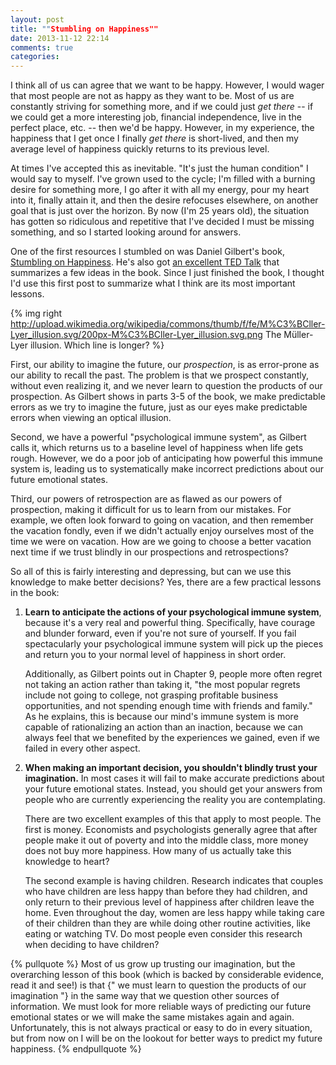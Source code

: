 ```yaml
---
layout: post
title: ""Stumbling on Happiness""
date: 2013-11-12 22:14
comments: true
categories: 
---
```


I think all of us can agree that we want to be happy. However, I would wager that most people are not as happy as they want to be. Most of us are constantly striving for something more, and if we could just *get there* -- if we could get a more interesting job, financial independence, live in the perfect place, etc. -- then we'd be happy. However, in my experience, the happiness that I get once I finally *get there* is short-lived, and then my average level of happiness quickly returns to its previous level.


At times I've accepted this as inevitable. "It's just the human condition" I would say to myself. I've grown used to the cycle; I'm filled with a burning desire for something more, I go after it with all my energy, pour my heart into it, finally attain it, and then the desire refocuses elsewhere, on another goal that is just over the horizon. By now (I'm 25 years old), the situation has gotten so ridiculous and repetitive that I've decided I must be missing something, and so I started looking around for answers.

One of the first resources I stumbled on was Daniel Gilbert's book, [Stumbling on Happiness](http://www.amazon.com/Stumbling-Happiness-Daniel-Gilbert/dp/1400077427). He's also got [an excellent TED Talk](http://www.ted.com/talks/dan_gilbert_asks_why_are_we_happy.html) that summarizes a few ideas in the book. Since I just finished the book, I thought I'd use this first post to summarize what I think are its most important lessons.

{% img right http://upload.wikimedia.org/wikipedia/commons/thumb/f/fe/M%C3%BCller-Lyer_illusion.svg/200px-M%C3%BCller-Lyer_illusion.svg.png The Müller-Lyer illusion. Which line is longer? %}

First, our ability to imagine the future, our *prospection*, is as error-prone as our ability to recall the past. The problem is that we prospect constantly, without even realizing it, and we never learn to question the products of our prospection. As Gilbert shows in parts 3-5 of the book, we make predictable errors as we try to imagine the future, just as our eyes make predictable errors when viewing an optical illusion.

Second, we have a powerful "psychological immune system", as Gilbert calls it, which returns us to a baseline level of happiness when life gets rough. However, we do a poor job of anticipating how powerful this immune system is, leading us to systematically make incorrect predictions about our future emotional states.

Third, our powers of retrospection are as flawed as our powers of prospection, making it difficult for us to learn from our mistakes. For example, we often look forward to going on vacation, and then remember the vacation fondly, even if we didn't actually enjoy ourselves most of the time we were on vacation. How are we going to choose a better vacation next time if we trust blindly in our prospections and retrospections?


So all of this is fairly interesting and depressing, but can we use this knowledge to make better decisions? Yes, there are a few practical lessons in the book:

1. **Learn to anticipate the actions of your psychological immune system**, because it's a very real and powerful thing. Specifically, have courage and blunder forward, even if you're not sure of yourself. If you fail spectacularly your psychological immune system will pick up the pieces and return you to your normal level of happiness in short order.

   Additionally, as Gilbert points out in Chapter 9, people more often regret not taking an action rather than taking it, "the most popular regrets include not going to college, not grasping profitable business opportunities, and not spending enough time with friends and family." As he explains, this is because our mind's immune system is more capable of rationalizing an action than an inaction, because we can always feel that we benefited by the experiences we gained, even if we failed in every other aspect.

2. **When making an important decision, you shouldn't blindly trust your imagination.** In most cases it will fail to make accurate predictions about your future emotional states. Instead, you should get your answers from people who are currently experiencing the reality you are contemplating.

   There are two excellent examples of this that apply to most people. The first is money. Economists and psychologists generally agree that after people make it out of poverty and into the middle class, more money does not buy more happiness. How many of us actually take this knowledge to heart?

   The second example is having children. Research indicates that couples who have children are less happy than before they had children, and only return to their previous level of happiness after children leave the home. Even throughout the day, women are less happy while taking care of their children than they are while doing other routine activities, like eating or watching TV. Do most people even consider this research when deciding to have children?

{% pullquote %}
Most of us grow up trusting our imagination, but the overarching lesson of this book (which is backed by considerable evidence, read it and see!) is that {" we must learn to question the products of our imagination "} in the same way that we question other sources of information. We must look for more reliable ways of predicting our future emotional states or we will make the same mistakes again and again. Unfortunately, this is not always practical or easy to do in every situation, but from now on I will be on the lookout for better ways to predict my future happiness.
{% endpullquote %}
